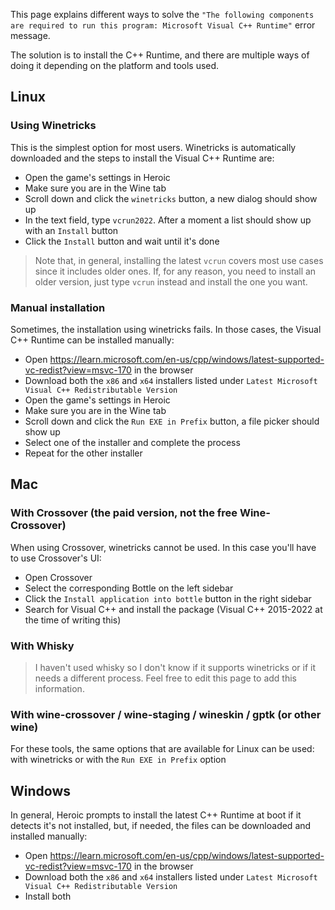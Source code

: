 This page explains different ways to solve the `"The following components are required to run this program: Microsoft Visual C++ Runtime"` error message.

The solution is to install the C++ Runtime, and there are multiple ways of doing it depending on the platform and tools used.

## Linux

### Using Winetricks

This is the simplest option for most users. Winetricks is automatically downloaded and the steps to install the Visual C++ Runtime are:

- Open the game's settings in Heroic
- Make sure you are in the Wine tab
- Scroll down and click the `winetricks` button, a new dialog should show up
- In the text field, type `vcrun2022`. After a moment a list should show up with an `Install` button
- Click the `Install` button and wait until it's done

> Note that, in general, installing the latest `vcrun` covers most use cases since it includes older ones. If, for any reason, you need to install an older version, just type `vcrun` instead and install the one you want.

### Manual installation

Sometimes, the installation using winetricks fails. In those cases, the Visual C++ Runtime can be installed manually:

- Open https://learn.microsoft.com/en-us/cpp/windows/latest-supported-vc-redist?view=msvc-170 in the browser
- Download both the `x86` and `x64` installers listed under `Latest Microsoft Visual C++ Redistributable Version`
- Open the game's settings in Heroic
- Make sure you are in the Wine tab
- Scroll down and click the `Run EXE in Prefix` button, a file picker should show up
- Select one of the installer and complete the process
- Repeat for the other installer

## Mac

### With Crossover (the paid version, not the free Wine-Crossover)

When using Crossover, winetricks cannot be used. In this case you'll have to use Crossover's UI:

- Open Crossover
- Select the corresponding Bottle on the left sidebar
- Click the `Install application into bottle` button in the right sidebar
- Search for Visual C++ and install the package (Visual C++ 2015-2022 at the time of writing this)

### With Whisky

> I haven't used whisky so I don't know if it supports winetricks or if it needs a different process. Feel free to edit this page to add this information.

### With wine-crossover / wine-staging / wineskin / gptk (or other wine)

For these tools, the same options that are available for Linux can be used: with winetricks or with the `Run EXE in Prefix` option

## Windows

In general, Heroic prompts to install the latest C++ Runtime at boot if it detects it's not installed, but, if needed, the files can be downloaded and installed manually:

- Open https://learn.microsoft.com/en-us/cpp/windows/latest-supported-vc-redist?view=msvc-170 in the browser
- Download both the `x86` and `x64` installers listed under `Latest Microsoft Visual C++ Redistributable Version`
- Install both